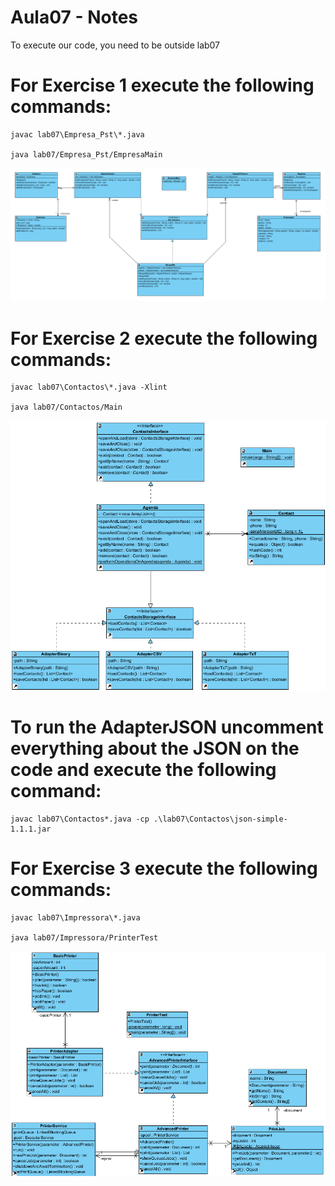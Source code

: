 # Aula07 - Notes

To execute our code, you need to be outside lab07

# For Exercise 1 execute the following commands:

    javac lab07\Empresa_Pst\*.java

    java lab07/Empresa_Pst/EmpresaMain    

![alt text](Empresa_Pst/empresa_UML.png)

# For Exercise 2 execute the following commands:

    javac lab07\Contactos\*.java -Xlint

    java lab07/Contactos/Main

![alt text](Contactos/Diagram.png)

# To run the AdapterJSON uncomment everything about the JSON on the code and execute the following command: 

    javac lab07\Contactos*.java -cp .\lab07\Contactos\json-simple-1.1.1.jar

# For Exercise 3 execute the following commands:

    javac lab07\Impressora\*.java

    java lab07/Impressora/PrinterTest

![alt text](Impressora/Diagram.png)
